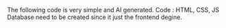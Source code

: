 The following code is very simple and AI generated.
Code : HTML, CSS, JS 
Database need to be created since it just the frontend degine. 
